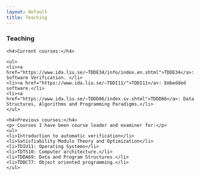 ```yaml
---
layout: default
title: Teaching
---
```


<div class="post">
	<h3>Teaching</h3>

	<h4>Current courses:</h4>

	<ul>	
  	<li><a href="https://www.ida.liu.se/~TDDE34/info/index.en.shtml">TDDE34</a>: Software Verification. </li>
  	<li><a href="https://www.ida.liu.se/~TDDI11/">TDDI11</a>: Embedded software.</li>
  	<li><a href="https://www.ida.liu.se/~TDDD86/index.sv.shtml">TDDD86</a>: Data Structures, Algorithms and Programming Paradigms.</li>		
  	</ul>

	<h4>Previous courses:</h4>
	<p> Courses I have been course leader and examiner for:</p>
	<ul>
	<li>Introduction to automatic verification</li>
	<li>Satisfiability Modulo Theory and Optimization</li>		
	<li>TDIU11: Operating Systems</li>
	<li>TDTS10: Computer architecture.</li>
	<li>TDDA69: Data and Program Structures.</li>
	<li>TDDC77: Object oriented programming.</li>
  	</ul>

</div>
